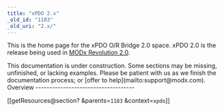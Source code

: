 ```yaml
---
title: "xPDO 2.x"
_old_id: "1183"
_old_uri: "2.x/"
---
```


This is the home page for the xPDO O/R Bridge 2.0 space. xPDO 2.0 is the release being used in [MODx Revolution 2.0]( "Home").

<div class="note">This documentation is under construction. Some sections may be missing, unfinished, or lacking examples. Please be patient with us as we finish the documentation process; or [offer to help](mailto:support@modx.com).</div><a name="Home-Overview"></a>Overview
------------------------------------

 \[\[getResources@section? &parents=`1183` &context=`xpdo`\]\]